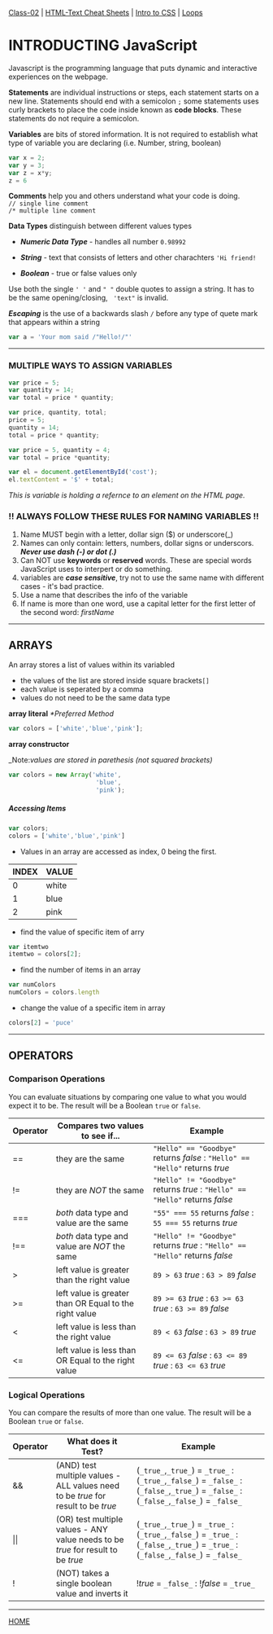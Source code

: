 [Class-02](https://cassandraortiz.github.io/reading-notes/class-02) \| [HTML-Text Cheat Sheets](https://cassandraortiz.github.io/reading-notes/class-02_html-text) \| [Intro to CSS](https://cassandraortiz.github.io/reading-notes/class-02_css-intro) \| [Loops](https://cassandraortiz.github.io/reading-notes/class-02_loops)

# INTRODUCTING JavaScript

Javascript is the programming language that puts dynamic and interactive experiences on the webpage. 

**Statements** are individual instructions or steps, each statement starts on a new line. Statements should end with a semicolon `;`
some statements uses curly brackets to place the code inside known as **code blocks**.  These statements do not require a semicolon. 

**Variables** are bits of stored information. It is not required to establish what type of variable you are declaring (i.e. Number, string, boolean)

```JavaScript
var x = 2;
var y = 3;
var z = x*y;
z = 6
```

**Comments** help you and others understand what your code is doing.  
 `// single line comment` <br />  `/* multiple line comment`

**Data Types** distinguish between different values types

 - ***Numeric Data Type*** - handles all number `0.98992`

 - ***String*** - text that consists of letters and other charachters `'Hi friend!`

 - ***Boolean*** - true or false values only

Use both the single `' '` and `" "` double quotes to assign a string.  It has to be the same opening/closing, ` 'text"` is invalid.

***Escaping*** is the use of a backwards slash `/` before any type of quete mark that appears within a string 

```Javascript
var a = 'Your mom said /"Hello!/"'
```

---

### MULTIPLE WAYS TO ASSIGN VARIABLES

```Javascript
var price = 5;
var quantity = 14;
var total = price * quantity;
```

```Javascript
var price, quantity, total;
price = 5;
quantity = 14;
total = price * quantity;
```

```Javascript
var price = 5, quantity = 4;
var total = price *quantity;
```

```Javascript
var el = document.getElementById('cost');
el.textContent = '$' + total;
```
*This is variable is holding a refernce to an element on the HTML page.*

### **!! ALWAYS FOLLOW THESE RULES FOR NAMING VARIABLES !!**

1. Name MUST begin with a letter, dollar sign ($) or underscore(_)
2. Names can only contain: letters, numbers, dollar signs or underscors.  ***Never use dash (-) or dot (.)***
3. Can NOT use **keywords** or **reserved** words.  These are special words JavaScript uses to interpert or do something.
4. variables are ***case sensitive***, try not to use the same name with different cases - it's bad practice.
5. Use a name that describes the info of the variable
6. If name is more than one word, use a capital letter for the first letter of the second word: _firstName_

---

## ARRAYS

An array stores a list of values within its variabled
- the values of the list are stored inside square brackets`[]`
- each value is seperated by a comma
- values do not need to be the same data type

**array literal** _*Preferred Method_

``` Javascript
var colors = ['white','blue','pink'];
```

**array constructor** 

_Note:_values are stored in parethesis (not squared brackets)_

``` Javascript
var colors = new Array('white',
                        'blue',
                        'pink');
```

##### Accessing Items

```javascript
var colors; 
colors = ['white','blue','pink']
```
- Values in an array are accessed as index, 0 being the first.

INDEX | VALUE
----- | -----
0 | white
1 | blue
2 | pink

- find the value of specific item of arry
```javascript
var itemtwo
itemtwo = colors[2];
```
- find the number of items in an array
```javascript
var numColors
numColors = colors.length
```
- change the value of a specific item in array
```javascript
colors[2] = 'puce'
```
--- 

## OPERATORS

### **Comparison Operations**

You can evaluate situations by comparing one value to what you would expect it to be.  The result will be a Boolean `true` or `false`.


Operator | Compares two values to see if... | Example
-------- | ----------- | -------
== | they are the same | `"Hello" == "Goodbye"` returns _false_  : `"Hello" == "Hello"` returns _true_
!= | they are _NOT_ the same | `"Hello" != "Goodbye"` returns _true_  : `"Hello" == "Hello"` returns _false_
=== |  _both_ data type and value are the same | `"55" === 55` returns _false_  : `55 === 55` returns _true_
!== |  _both_ data type and value are _NOT_ the same | `"Hello" != "Goodbye"` returns _true_  : `"Hello" == "Hello"` returns _false_
\> | left value is greater than the right value | `89 > 63` _true_  :  `63 > 89` _false_
\>= | left value is greater than OR Equal to the right value | `89 >= 63` _true_  :  `63 >= 63` _true_  :  `63 >= 89` _false_  
< | left value is less than the right value | `89 < 63` _false_  :  `63 > 89` _true_
<= | left value is less than OR Equal to the right value | `89 <= 63` _false_  :  `63 <= 89` _true_  :  `63 <= 63` _true_


### **Logical Operations**

You can compare the results of more than one value.  The result will be a Boolean `true` or `false`.


Operator | What does it Test? | Example
-------- | ----------- | -------
&& | (AND) test multiple values - ALL values need to be _true_ for result to be _true_ | (`_true_`,`_true_`) = `_true_` : (`_true_`,`_false_`) = `_false_` : (`_false_`,`_true_`) = `_false_` : (`_false_`,`_false_`) = `_false_`
\|\| | (OR) test multiple values - ANY value needs to be _true_ for result to be _true_ | (`_true_`,`_true_`) = `_true_` : (`_true_`,`_false_`) = `_true_` : (`_false_`,`_true_`) = `_true_` : (`_false_`,`_false_`) = `_false_`
! | (NOT) takes a single boolean value and inverts it | !_true_ = `_false_` : !_false_ = `_true_`

---

[HOME](https://cassandraortiz.github.io/reading-notes)
